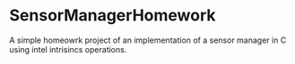 # SensorManagerHomework
A simple homeowrk project of an implementation of a sensor manager in C using intel intrisincs operations. 
